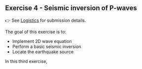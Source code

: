 <!--This file was generated, do not modify it.-->
## Exercise 4 - **Seismic inversion of P-waves**

👉 See [Logistics](/logistics/#submission) for submission details.

The goal of this exercise is to:
- Implement 2D wave equation
- Perform a basic seismic inversion
- Locate the earthquake source

In this third exercise,

